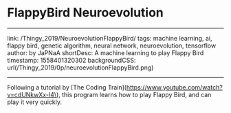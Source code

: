 # FlappyBird Neuroevolution

---

link: /Thingy_2019/NeuroevolutionFlappyBird/
tags: machine learning, ai, flappy bird, genetic algorithm, neural network, neuroevolution, tensorflow
author: by JaPNaA
shortDesc: A machine learning to play Flappy Bird
timestamp: 1558401320302
backgroundCSS: url(/Thingy_2019/0p/neuroevolutionFlappyBird.png)

---

Following a tutorial by [The Coding Train](https://www.youtube.com/watch?v=cdUNkwXx-I4\), this program learns how to play Flappy Bird, and can play it very quickly.

<!img src="/Thingy_2019/0p/neuroevolutionFlappyBird.png" --"Some hard working birds, trying their best">

<!view-project>
